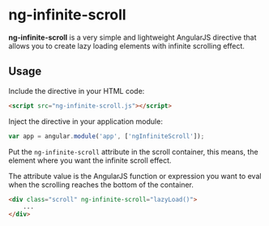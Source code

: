 # ng-infinite-scroll
**ng-infinite-scroll** is a very simple and lightweight AngularJS directive that allows you to create lazy loading elements with infinite scrolling effect.

## Usage
Include the directive in your HTML code:

```html
<script src="ng-infinite-scroll.js"></script>
```

Inject the directive in your application module:

```js
var app = angular.module('app', ['ngInfiniteScroll']);
```

Put the `ng-infinite-scroll` attribute in the scroll container, this means, the element where you want the infinite scroll effect.

The attribute value is the AngularJS function or expression you want to eval when the scrolling reaches the bottom of the container.

```html
<div class="scroll" ng-infinite-scroll="lazyLoad()">
    ...
</div>
```
